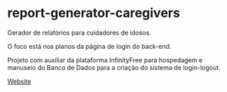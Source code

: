 # report-generator-caregivers
Gerador de relatórios para cuidadores de idosos.


O foco está nos planos da página de login do back-end.

Projeto com auxiliar da plataforma InfinityFree para hospedagem e manuseio do Banco de Dados para a criação do sistema de login-logout.

[Website](https://relatorioscuidadores.rf.gd)

